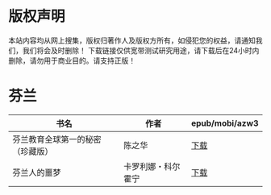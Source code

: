 # 版权声明

本站内容均从网上搜集，版权归著作人及版权方所有，如侵犯您的权益，请通知我们，我们将会及时删除！ 下载链接仅供宽带测试研究用途，请下载后在24小时内删除，请勿用于商业目的。请支持正版！

# 芬兰

| 书名 | 作者 | epub/mobi/azw3 |
| --- | --- | --- |
| 芬兰教育全球第一的秘密（珍藏版） | 陈之华 | [下载](https://url89.ctfile.com/f/31084289-1357034536-63eb78?p=8866) |
| 芬兰人的噩梦 | 卡罗利娜・科尔霍宁 | [下载](https://url89.ctfile.com/f/31084289-1357021858-99d10a?p=8866) |
